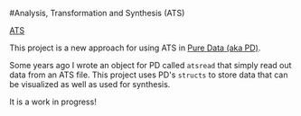 #Analysis, Transformation and Synthesis (ATS)

[ATS](https://dxarts.washington.edu/wiki/analysis-transformation-and-synthesis-ats)

This project is a new approach for using ATS in [Pure Data (aka PD)](https://puredata.info/).

Some years ago I wrote an object for PD called `atsread` that simply read out data from an ATS file.
This project uses PD's `structs` to store data that can be visualized as well as used for synthesis.

It is a work in progress!
